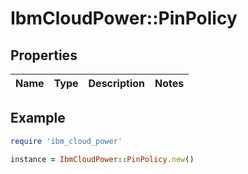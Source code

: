 # IbmCloudPower::PinPolicy

## Properties

| Name | Type | Description | Notes |
| ---- | ---- | ----------- | ----- |

## Example

```ruby
require 'ibm_cloud_power'

instance = IbmCloudPower::PinPolicy.new()
```

